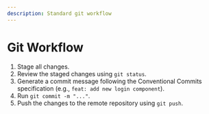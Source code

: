```yaml
---
description: Standard git workflow
---
```


# Git Workflow

1. Stage all changes.
2. Review the staged changes using `git status`.
3. Generate a commit message following the Conventional Commits specification (e.g., `feat: add new login component`).
4. Run `git commit -m "..."`.
5. Push the changes to the remote repository using `git push`.
